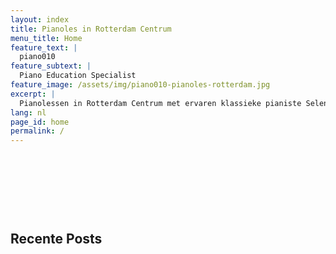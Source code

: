 ```yaml
---
layout: index
title: Pianoles in Rotterdam Centrum
menu_title: Home
feature_text: |
  piano010
feature_subtext: |
  Piano Education Specialist
feature_image: /assets/img/piano010-pianoles-rotterdam.jpg
excerpt: |
  Pianolessen in Rotterdam Centrum met ervaren klassieke pianiste Selen Apaydın. Privélessen voor alle niveaus, zowel in het centrum als online. Leer pianotechniek, muziektheorie en compositie onder begeleiding van een concertpianist. Ontwikkel je vaardigheden en versnel je pianoreis.
lang: nl
page_id: home
permalink: /
---
```


<h1 style="visibility: hidden">
Pianoles in Rotterdam Centrum - Piano-Onderwijs Specialist
</h1>

## Recente Posts